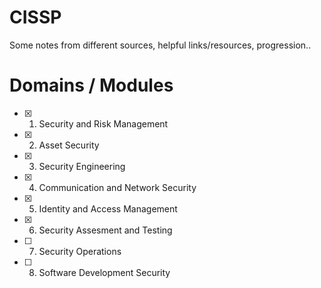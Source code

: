 # CISSP
Some notes from different sources, helpful links/resources, progression..

# Domains / Modules

- [x] 1. Security and Risk Management
- [x] 2. Asset Security
- [x] 3. Security Engineering
- [x] 4. Communication and Network Security
- [x] 5. Identity and Access Management
- [x] 6. Security Assesment and Testing
- [ ] 7. Security Operations
- [ ] 8. Software Development Security
